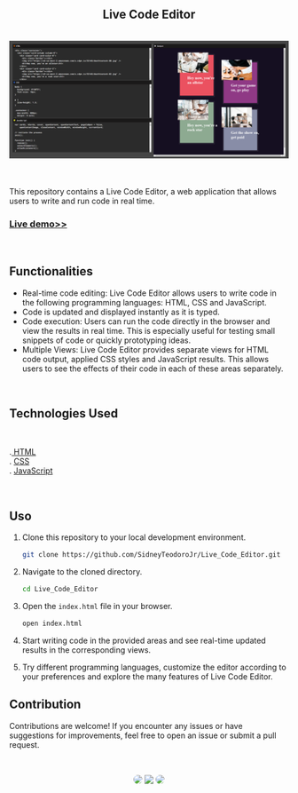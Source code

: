 <h2 align="center">Live Code Editor</h2>
</br>

<div align="center">
<a href="https://sidneyteodorojr.github.io/Live_Code_Editor/" target="_blank">
<img src="https://github.com/SidneyTeodoroJr/Live_Code_Editor/blob/main/live_code_editor.png" alt="Live Code">
</a>
</div>
</br>
</br>

<p>
This repository contains a Live Code Editor, a web application that allows users to write and run code in real time.
</p>

<h3 align="left"><a href="https://sidneyteodorojr.github.io/Live_Code_Editor/">Live demo>></a></h3>
</br>

## Functionalities

- Real-time code editing: Live Code Editor allows users to write code in the following programming languages: HTML, CSS and JavaScript.
- Code is updated and displayed instantly as it is typed.
- Code execution: Users can run the code directly in the browser and view the results in real time. This is especially useful for testing small snippets of code or quickly prototyping ideas.
- Multiple Views: Live Code Editor provides separate views for HTML code output, applied CSS styles and JavaScript results. This allows users to see the effects of their code in each of these areas separately.
</br>

<h2>Technologies Used</h2>
</br>

<p>
.<a href="https://www.w3schools.com/html/html_intro.asp" target="_blank"> HTML</a>
</br>
. <a href="https://www.w3schools.com/css/default.asp" target="_blank">CSS</a>
</br>
. <a href="https://www.w3schools.com/js/" target="_blank">JavaScript </a>
</p>
</br>


## Uso

1. Clone this repository to your local development environment.

   ```bash
   git clone https://github.com/SidneyTeodoroJr/Live_Code_Editor.git
2. Navigate to the cloned directory.

   ```bash
   cd Live_Code_Editor
3. Open the `index.html` file in your browser.

    ```bash
    open index.html
4. Start writing code in the provided areas and see real-time updated results in the corresponding views.

5. Try different programming languages, customize the editor according to your preferences and explore the many features of Live Code Editor.
## Contribution

<p>
Contributions are welcome! If you encounter any issues or have suggestions for improvements, feel free to open an issue or submit a pull request.
</p>

##
</br>

<div align="center">
<a href="https://sidney-personal-portifolio.netlify.app/"><img src="https://img.shields.io/badge/-Portifolio-%230077B5?style=for-the-badge&logo=portifolio&logoColor=white" style="border-radius: 30px" target="_blank" /></a>
<a href="https://www.instagram.com/sidneyteodoroaraujo" target="_blank"><img src="https://img.shields.io/badge/-Instagram-%23E4405F?style=for-the-badge&logo=instagram&logoColor=white" /></a>
<a href="https://www.linkedin.com/in/sidney-teodoro-4a4a8119b?lipi=urn%3Ali%3Apage%3Ad_flagship3_profile_view_base_contact_details%3B%2FevuTOiSSJS2hWGCZgtZiQ%3D%3D" target="_blank"><img src="https://img.shields.io/badge/-LinkedIn-%230077B5?style=for-the-badge&logo=linkedin&logoColor=white" style="border-radius: 30px" target="_blank"></a>
</div>

